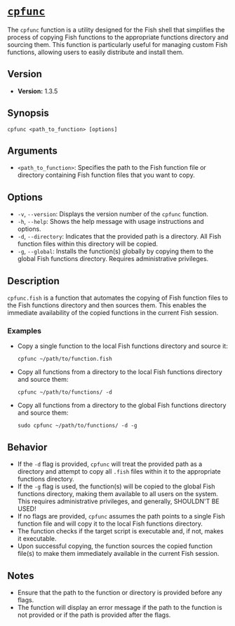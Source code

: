 # [`cpfunc`](../functions/cpfunc.fish)

The `cpfunc` function is a utility designed for the Fish shell that simplifies the process of copying Fish functions to the appropriate functions directory and sourcing them. This function is particularly useful for managing custom Fish functions, allowing users to easily distribute and install them.

## Version

- **Version:** 1.3.5

## Synopsis

```shell
cpfunc <path_to_function> [options]
```

## Arguments

- `<path_to_function>`: Specifies the path to the Fish function file or directory containing Fish function files that you want to copy.

## Options

- `-v`, `--version`: Displays the version number of the `cpfunc` function.
- `-h`, `--help`: Shows the help message with usage instructions and options.
- `-d`, `--directory`: Indicates that the provided path is a directory. All Fish function files within this directory will be copied.
- `-g`, `--global`: Installs the function(s) globally by copying them to the global Fish functions directory. Requires administrative privileges.

## Description

`cpfunc.fish` is a function that automates the copying of Fish function files to the Fish functions directory and then sources them. This enables the immediate availability of the copied functions in the current Fish session.

### Examples

- Copy a single function to the local Fish functions directory and source it:

  ```shell
  cpfunc ~/path/to/function.fish
  ```

- Copy all functions from a directory to the local Fish functions directory and source them:

  ```shell
  cpfunc ~/path/to/functions/ -d
  ```

- Copy all functions from a directory to the global Fish functions directory and source them:

  ```shell
  sudo cpfunc ~/path/to/functions/ -d -g
  ```

## Behavior

- If the `-d` flag is provided, `cpfunc` will treat the provided path as a directory and attempt to copy all `.fish` files within it to the appropriate functions directory.
- If the `-g` flag is used, the function(s) will be copied to the global Fish functions directory, making them available to all users on the system. This requires administrative privileges, and generally, SHOULDN'T BE USED!
- If no flags are provided, `cpfunc` assumes the path points to a single Fish function file and will copy it to the local Fish functions directory.
- The function checks if the target script is executable and, if not, makes it executable.
- Upon successful copying, the function sources the copied function file(s) to make them immediately available in the current Fish session.

## Notes

- Ensure that the path to the function or directory is provided before any flags.
- The function will display an error message if the path to the function is not provided or if the path is provided after the flags.
